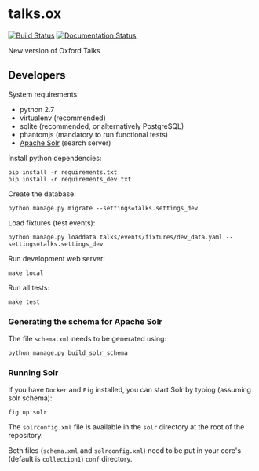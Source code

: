 # talks.ox
[![Build Status](https://travis-ci.org/ox-it/talks.ox.svg?branch=master)](https://travis-ci.org/ox-it/talks.ox)
[![Documentation Status](https://readthedocs.org/projects/talksox/badge/?version=latest)](https://readthedocs.org/projects/talksox/?badge=latest)

New version of Oxford Talks

## Developers

System requirements:
 * python 2.7
 * virtualenv (recommended)
 * sqlite (recommended, or alternatively PostgreSQL)
 * phantomjs (mandatory to run functional tests)
 * [Apache Solr](http://lucene.apache.org/solr/) (search server)

Install python dependencies:

    pip install -r requirements.txt
    pip install -r requirements_dev.txt

Create the database:

    python manage.py migrate --settings=talks.settings_dev

Load fixtures (test events):

    python manage.py loaddata talks/events/fixtures/dev_data.yaml --settings=talks.settings_dev

Run development web server:

    make local

Run all tests:

    make test

### Generating the schema for Apache Solr

The file ``schema.xml`` needs to be generated using:

    python manage.py build_solr_schema

### Running Solr

If you have ``Docker`` and ``Fig`` installed, you can start Solr by typing (assuming solr schema):

    fig up solr

The ``solrconfig.xml`` file is available in the ``solr`` directory at the root of the repository.

Both files (``schema.xml`` and ``solrconfig.xml``) need to be put in your core's (default is ``collection1``) ``conf`` directory.
